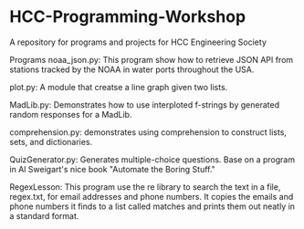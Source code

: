 # HCC-Programming-Workshop
A repository for programs and projects for HCC Engineering Society

Programs
noaa_json.py:  This program show how to retrieve JSON API from stations tracked by the NOAA in water ports throughout the USA. 

plot.py:  A module that creatse a line graph given two lists.

MadLib.py:   Demonstrates how to use interploted f-strings by generated random responses for a MadLib.

comprehension.py: demonstrates using comprehension to construct lists, sets, and dictionaries.

QuizGenerator.py: Generates multiple-choice questions.   Base on a program in Al Sweigart's nice book "Automate the Boring Stuff."

RegexLesson:  This program use the re library to search the text in a file, regex.txt, for email addresses and phone numbers.  It copies
the emails and phone numbers it finds to a list called matches and prints them out neatly in a standard format. 







